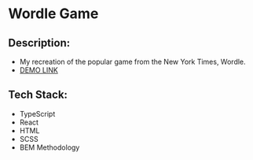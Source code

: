 # Wordle Game

## Description:
  - My recreation of the popular game from the New York Times, Wordle.
  - [DEMO LINK](https://59mrrobot.github.io/wordle-project/)

## Tech Stack:
  - TypeScript
  - React
  - HTML
  - SCSS
  - BEM Methodology
